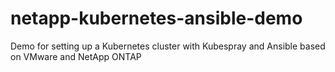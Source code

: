 # netapp-kubernetes-ansible-demo
Demo for setting up a Kubernetes cluster with Kubespray and Ansible based on VMware and NetApp ONTAP
